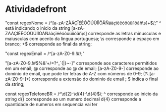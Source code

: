 # Atividadefront

"const regexNome = /^[a-zA-ZÀÁÇÏÉÊÓÔÚÜÍÌÕÃÑáàçïéêóôúüíìõãñ\s]+$/;"
^ está indicando o inicio da string
[a-zA-ZÀÁÇÏÉÊÓÔÚÜÍÌÕÃÑáàçïéêóôúüíìõãñ\s] corresponde as letras minusculas e maiusculas com acento da lingua portuguesa;
\s corresponde a espaço em branco;
+$ corresponde ao final da string;

"const regexEmail = /^[a-zA-Z0-9.!#$%&'+/=?^_`{|}~-]+@[a-zA-Z0-9-]+(?:\.[a-zA-Z0-9-]+)$/;"

"[a-zA-Z0-9.!#$%&'+/=?^_`{|}~-]" corresponde aos caracteres permitidos em um email;
@ corresponde ao @ de email;
[a-zA-Z0-9-] corresponde ao dominio de email, que pode ter letras de A-Z com números de 0-9;
(?:\.[a-zA-Z0-9-]+) corresponde a extensão do dominio de email ;
$ indica o final da string;

const regexTelefoneBR = /^\d{2}-\d{4}-\d{4}$/;
^ corresponde ao inicio da string
d{} corresponde ao um numero decimal
d{4} corresponde a quantidade de numeros em sequencia vai ter
